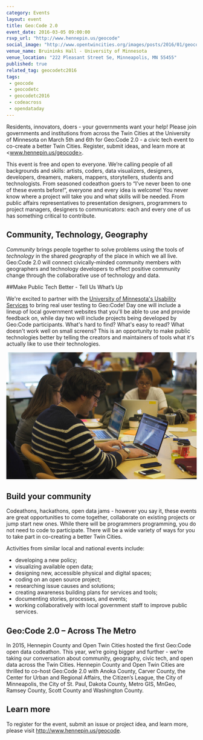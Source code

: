 ```yaml
---
category: Events
layout: event
title: Geo:Code 2.0 
event_date: 2016-03-05 09:00:00
rsvp_url: "http://www.hennepin.us/geocode"
social_image: "http://www.opentwincities.org/images/posts/2016/01/geocode-2-logo.png"
venue_name: Bruininks Hall - University of Minnesota
venue_location: "222 Pleasant Street Se, Minneapolis, MN 55455"
published: true 
related_tag: geocodetc2016
tags:
 - geocode
 - geocodetc
 - geocodetc2016
 - codeacross
 - opendataday
---
```


Residents, innovators, doers - your governments want your help! Please join
governments and institutions from across the Twin Cities at the University of
Minnesota on March 5th and 6th for Geo:Code 2.0 - a civic tech event to
co-create a better Twin Cities. Register, submit ideas, and learn more at
<www.hennepin.us/geocode>.

This event is free and open to everyone. We’re calling people of all
backgrounds and skills: artists, coders, data visualizers, designers,
developers, dreamers, makers, mappers, storytellers, students and
technologists. From seasoned codeathon goers to “I’ve never been to one of
these events before!”, everyone and every idea is welcome! You never know where
a project will take you and what skills will be needed. From public affairs
representatives to presentation designers, programmers to project managers,
designers to communicators: each and every one of us has something critical to
contribute.

## Community, Technology, Geography

*Community* brings people together to solve problems using the tools of
*technology* in the shared *geography* of the place in which we all live.
Geo:Code 2.0 will connect civically-minded community members with geographers
and technology developers to effect positive community change through the
collaborative use of technology and data. 

##Make Public Tech Better - Tell Us What’s Up

We're excited to partner with the [University of Minnesota's Usability Services][1]
to bring real user testing to Geo:Code! Day one will include a lineup of local
government websites that you'll be able to use and provide feedback on, while
day two will include projects being developed by Geo:Code participants.
What's hard to find? What's easy to read? What doesn't work well on small
screens? This is an opportunity to make public technologies better by telling
the creators and maintainers of tools what it's actually like to use their
technologies.

![Geo:Code Participants working on a project](/images/posts/2016/01/geocode_project_work.jpg)

## Build your community

Codeathons, hackathons, open data jams - however you say it, these events are
great opportunities to come together, collaborate on existing projects or jump
start new ones. While  there will be programmers programming, you do not need
to code to participate. There will be a wide variety of ways for you to take
part in co-creating a better Twin Cities.

Activities from similar local and national events include:

 - developing a new policy;
 - visualizing available open data;
 - designing new, accessible physical and digital spaces;
 - coding on an open source project;
 - researching issue causes and solutions;
 - creating awareness building plans for services and tools;
 - documenting stories, processes, and events;
 - working collaboratively with local government staff to improve public services.

## Geo:Code 2.0 – Across The Metro

In 2015, Hennepin County and Open Twin Cities hosted the first Geo:Code open
data codeathon. This year, we’re going bigger and further - we’re taking our
conversation about community, geography, civic tech, and open data across the
Twin Cities. Hennepin County and Open Twin Cities are thrilled to co-host
Geo:Code 2.0 with Anoka County, Carver County, the Center for Urban and
Regional Affairs, the Citizen’s League, the City of Minneapolis, the City of
St. Paul, Dakota County, Metro GIS, MnGeo, Ramsey County, Scott County and
Washington County.

## Learn more

To register for the event, submit an issue or project idea, and learn more,
please visit <http://www.hennepin.us/geocode>.

 [1]: http://it.umn.edu/usability-services
